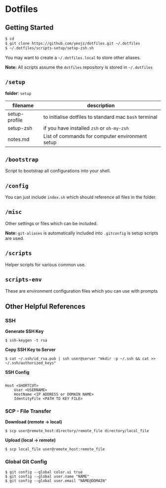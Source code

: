 Dotfiles
======



## Getting Started

```bash
$ cd
$ git clone https://github.com/yeojz/dotfiles.git ~/.dotfiles
$ ~/.dotfiles/scripts-setup/setup-zsh.sh
```

You may want to create a `~/.dotfiles.local` to store other aliases.

**Note:** All scripts assume the `dotfiles` repository is stored in `~/.dotfiles`






## `/setup`
**folder**: `setup`

|filename | description
|---|---|
| setup-profile | to initialise dotfiles to standard mac `bash` terminal
| setup-zsh | if you have installed `zsh` or `oh-my-zsh`
| notes.md  | List of commands for computer environment setup


## `/bootstrap`

Script to bootstrap all configurations into your shell.


## `/config`

You can just include `index.sh` which should reference all files in the folder.


## `/misc`

Other settings or files which can be included.

**Note:** `git-aliases` is automatically included into `.gitconfig` is setup scripts are used.


## `/scripts`

Helper scripts for various common use.


## `scripts-env`

These are environment configuration files which you can use with prompts




## Other Helpful References

### SSH

**Generate SSH Key**

```
$ ssh-keygen -t rsa
```


**Copy SSH Key to Server**
```
$ cat ~/.ssh/id_rsa.pub | ssh user@server "mkdir -p ~/.ssh && cat >>  ~/.ssh/authorized_keys"
```


**SSH Config** 
```

Host <SHORTCUT>
	User <USERNAME>
	HostName <IP ADDRESS or DOMAIN NAME>
	IdentityFile <PATH TO KEY FILE>

```


### SCP - File Transfer
**Download (remote -> local)**

```
$ scp user@remote_host:directory/remote_file directory/local_file
```


**Upload (local -> remote)**

```
$ scp local_file user@remote_host:remote_file
```

### Global Git Config
```
$ git config --global color.ui true
$ git config --global user.name "NAME"
$ git config --global user.email "NAME@DOMAIN"
```



